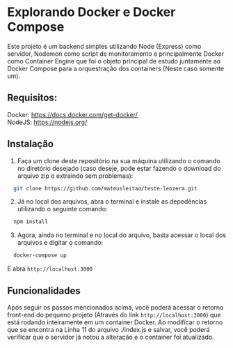 
# Explorando Docker e Docker Compose

Este projeto é um backend simples utilizando Node (Express) como servidor, Nodemon como script de monitoramento e principalmente Docker como Container Engine que foi o objeto principal de estudo juntamente ao Docker Compose para a orquestração dos containers (Neste caso somente um).




## Requisitos:<br>
Docker: https://docs.docker.com/get-docker/<br>
NodeJS: https://nodejs.org/

## Instalação
1. Faça um clone deste repositório na sua máquina utilizando o comando no diretório desejado (caso deseje, pode estar fazendo o download do arquivo zip e extraindo sem problemas):
```bash
  git clone https://github.com/mateusleitao/teste-leozera.git
```

2. Já no local dos arquivos, abra o terminal e instale as depedências utilizando o seguinte comando:
```bash
  npm install
```
3. Agora, ainda no terminal e no local do arquivo, basta acessar o local dos arquivos e digitar o comando:
```bash
  docker-compose up
```
E abra ```http://localhost:3000```

## Funcionalidades
 Após seguir os passos mencionados acima, você poderá acessar o retorno front-end do pequeno projeto (Através do link ```http://localhost:3000```) que está rodando inteiramente em um container Docker. Ao modificar o retorno que se encontra na Linha 11 do arquivo ./index.js e salvar, você poderá verificar que o servidor já notou a alteração e o container foi atualizado.
